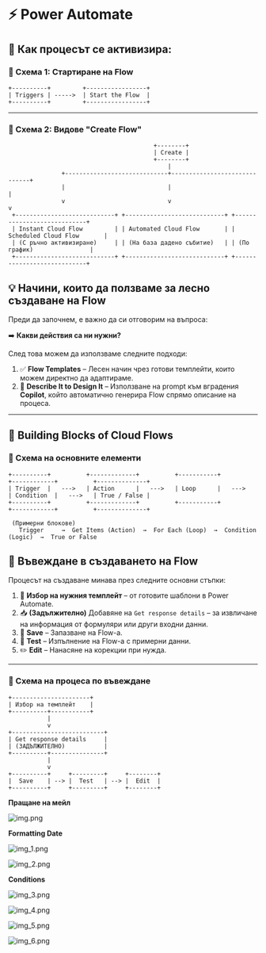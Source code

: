# ⚡ Power Automate

## 🔄 Как процесът се активизира:

### 📌 Схема 1: Стартиране на Flow

```
+----------+         +-----------------+
| Triggers | ----->  | Start the Flow  |
+----------+         +-----------------+
```

---

### 🧱 Схема 2: Видове "Create Flow"

```
                                         +--------+
                                         | Create |
                                         +--------+
                                             |
               +-----------------------------+------------------------------+
               |                             |                              |
               v                             v                              v
 +----------------------------+ +----------------------------+ +----------------------------+
 | Instant Cloud Flow         | | Automated Cloud Flow       | | Scheduled Cloud Flow       |
 | (С ръчно активизиране)     | | (На база дадено събитие)   | | (По график)                |
 +----------------------------+ +----------------------------+ +----------------------------+

```

## 💡 Начини, които да ползваме за лесно създаване на Flow

Преди да започнем, е важно да си отговорим на въпроса:

➡️ **Какви действия са ни нужни?**

След това можем да използваме следните подходи:

1. ✅ **Flow Templates** – Лесен начин чрез готови темплейти, които можем директно да адаптираме.
2. 🤖 **Describe It to Design It** – Използване на prompt към вградения **Copilot**, който автоматично генерира Flow спрямо описание на процеса.

---

## 🧱 Building Blocks of Cloud Flows

### 📌 Схема на основните елементи

```
+----------+          +-------------+          +-----------+          +------------+          +--------------+
| Trigger  |   --->   | Action      |   --->   | Loop      |   --->   | Condition  |   --->   | True / False |
+----------+          +-------------+          +-----------+          +------------+          +--------------+

 (Примерни блокове)
   Trigger     →  Get Items (Action)  →  For Each (Loop)  →  Condition (Logic)  →  True or False
```

## 📝 Въвеждане в създаването на Flow

Процесът на създаване минава през следните основни стъпки:

1. 📂 **Избор на нужния темплейт** – от готовите шаблони в Power Automate.
2. 📥 **(Задължително)** Добавяне на `Get response details` – за извличане на информация от формуляри или други входни данни.
3. 💾 **Save** – Запазване на Flow-а.
4. 🧪 **Test** – Изпълнение на Flow-а с примерни данни.
5. ✏️ **Edit** – Нанасяне на корекции при нужда.

---

### 📌 Схема на процеса по въвеждане

```
+----------------------+ 
| Избор на темплейт    |
+----------+-----------+
           |
           v
+--------------------------+
| Get response details     |
| (ЗАДЪЛЖИТЕЛНО)           |
+----------+---------------+
           |
           v
+----------+     +---------+     +--------+
|  Save    | --> |  Test   | --> |  Edit  |
+----------+     +---------+     +--------+
```
**Пращане на мейл** 

![img.png](img.png)


**Formatting Date** 

![img_1.png](img_1.png)

![img_2.png](img_2.png)


**Conditions**

![img_3.png](img_3.png)

![img_4.png](img_4.png)

![img_5.png](img_5.png)

![img_6.png](img_6.png)